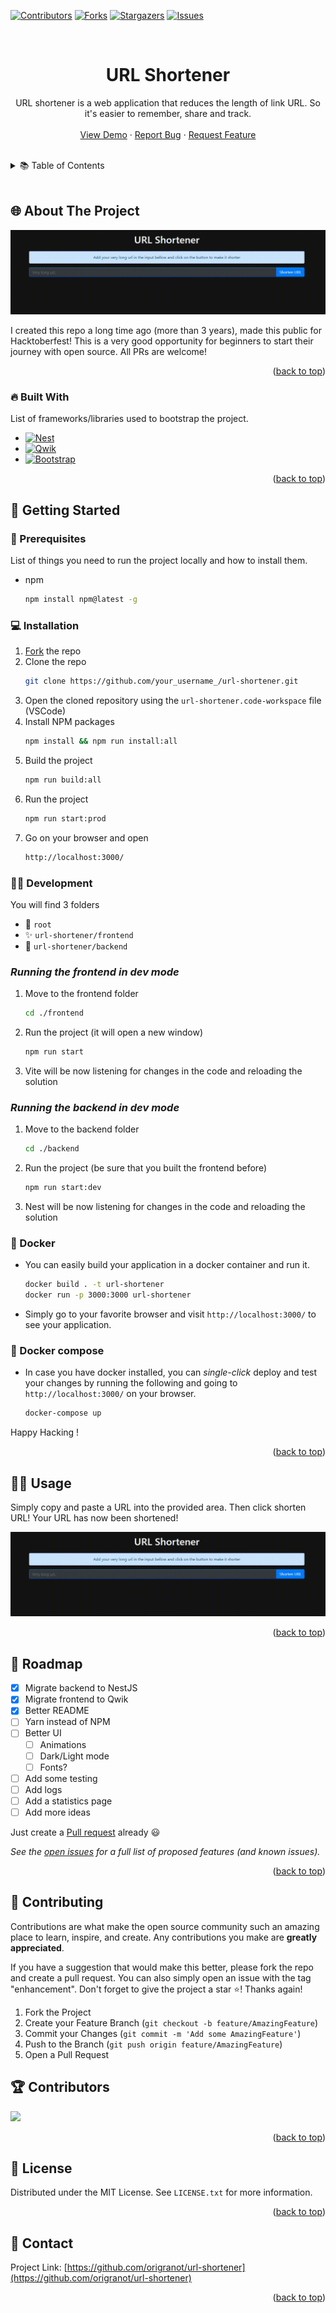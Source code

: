 <a name="readme-top"></a>

<!-- PROJECT SHIELDS -->
[![Contributors][contributors-shield]][contributors-url]
[![Forks][forks-shield]][forks-url]
[![Stargazers][stars-shield]][stars-url]
[![Issues][issues-shield]][issues-url]


<!-- PROJECT LOGO -->
<br />
<div align="center">
  <h1 align="center">URL Shortener</h1>

  <p align="center">
    URL shortener is a web application that reduces the length of link URL. So it's easier to remember, share and track.
    <br />
    <br />
    <a href="https://url-shortener-live.herokuapp.com">View Demo</a>
    ·
    <a href="https://github.com/origranot/url-shortener/issues">Report Bug</a>
    ·
    <a href="https://github.com/origranot/url-shortener/issues">Request Feature</a>
  </p>
</div>
<br />

<!-- TABLE OF CONTENTS -->
<details>
  <summary>📚 Table of Contents</summary>
  <ol>
    <li>
      <a href="#about-the-project">🌐 About The Project</a>
      <ul>
        <li><a href="#built-with">🔥 Built With</a></li>
      </ul>
    </li>
    <li>
      <a href="#getting-started">🚀 Getting Started</a>
      <ul>
        <li><a href="#prerequisites">📃 Prerequisites</a></li>
        <li><a href="#installation">💻 Installation</a></li>
        <li><a href="#development">👩‍💻 Development</a></li>
        <li><a href="#docker">🐳 Docker</a></li>
        <li><a href="#docker-compose">🐙 Docker Compose</a></li>
      </ul>
    </li>
    <li><a href="#usage">🐱‍💻 Usage</a></li>
    <li><a href="#roadmap">🧱 Roadmap</a></li>
    <li><a href="#contributing">🥇 Contributing</a></li>
    <li><a href="#contribors">🏆 Contributors</a></li>
    <li><a href="#license">📝 License</a></li>
    <li><a href="#contact">💌 Contact</a></li>
  </ol>
</details>
<br/>

<!-- ABOUT THE PROJECT -->
## 🌐 About The Project

[![Product Name Screen Shot][product-screenshot]](https://github.com/origranot/url-shortener)

I created this repo a long time ago (more than 3 years), made this public for Hacktoberfest! This is a very good opportunity for beginners to start their journey with open source. All PRs are welcome!

<p align="right">(<a href="#readme-top">back to top</a>)</p>

### 🔥 Built With

List of frameworks/libraries used to bootstrap the project.

* [![Nest][NestJS]][Nest-url]
* [![Qwik][Qwik.js]][Qwik-url]
* [![Bootstrap][Bootstrap.com]][Bootstrap-url]

<p align="right">(<a href="#readme-top">back to top</a>)</p>

<!-- GETTING STARTED -->
## 🚀 Getting Started

### 📃 Prerequisites

List of things you need to run the project locally and how to install them.
* npm
  ```sh
  npm install npm@latest -g
  ```

### 💻 Installation

1. [Fork](https://github.com/origranot/url-shortener/fork) the repo
2. Clone the repo
    ```sh
    git clone https://github.com/your_username_/url-shortener.git
    ```
3. Open the cloned repository using the `url-shortener.code-workspace` file (VSCode)
4. Install NPM packages
    ```sh
    npm install && npm run install:all
    ```
5. Build the project
    ```sh
    npm run build:all
    ```
6. Run the project
    ```sh
    npm run start:prod
    ```
7. Go on your browser and open 
    ```sh
    http://localhost:3000/
    ```
### 👩‍💻 Development
You will find 3 folders
* 🎯 `root`
* ✨ `url-shortener/frontend`
* 🚀 `url-shortener/backend`

### _Running the frontend in dev mode_
1. Move to the frontend folder
    ```sh
    cd ./frontend
    ```
2. Run the project (it will open a new window)
    ```sh
    npm run start
    ```
3. Vite will be now listening for changes in the code and reloading the solution

### _Running the backend in dev mode_
1. Move to the backend folder
    ```sh
    cd ./backend
    ```
2. Run the project (be sure that you built the frontend before)
    ```sh
    npm run start:dev
    ```
3. Nest will be now listening for changes in the code and reloading the solution

### 🐳 Docker
- You can easily build your application in a docker container and run it.
  ```sh
  docker build . -t url-shortener
  docker run -p 3000:3000 url-shortener
  ```
- Simply go to your favorite browser and visit `http://localhost:3000/` to see your application.

### 🐙 Docker compose
- In case you have docker installed, you can *single-click* deploy and test your changes by running the following and going to `http://localhost:3000/` on your browser.
  ```sh
  docker-compose up
  ```

Happy Hacking !

<p align="right">(<a href="#readme-top">back to top</a>)</p>

<!-- USAGE EXAMPLES -->
## 🐱‍💻 Usage

Simply copy and paste a URL into the provided area. Then click shorten URL! Your URL has now been shortened!

[![Product Name Screen Shot][product-screenshot]](https://github.com/origranot/url-shortener)

<p align="right">(<a href="#readme-top">back to top</a>)</p>

<!-- ROADMAP -->
## 🧱 Roadmap

- [x] Migrate backend to NestJS
- [x] Migrate frontend to Qwik
- [x] Better README
- [ ] Yarn instead of NPM
- [ ] Better UI
    - [ ] Animations
    - [ ] Dark/Light mode
    - [ ] Fonts?
- [ ] Add some testing
- [ ] Add logs
- [ ] Add a statistics page
- [ ] Add more ideas

Just create a [Pull request](https://github.com/origranot/url-shortener/pulls) already 😃

_See the [open issues](https://github.com/othneildrew/Best-README-Template/issues) for a full list of proposed features (and known issues)._

<p align="right">(<a href="#readme-top">back to top</a>)</p>

<!-- CONTRIBUTING -->
## 🥇 Contributing

Contributions are what make the open source community such an amazing place to learn, inspire, and create. Any contributions you make are **greatly appreciated**.

If you have a suggestion that would make this better, please fork the repo and create a pull request. You can also simply open an issue with the tag "enhancement".
Don't forget to give the project a star ⭐! Thanks again!

1. Fork the Project
2. Create your Feature Branch (`git checkout -b feature/AmazingFeature`)
3. Commit your Changes (`git commit -m 'Add some AmazingFeature'`)
4. Push to the Branch (`git push origin feature/AmazingFeature`)
5. Open a Pull Request

## 🏆 Contributors
<a href = "https://github.com/origranot/url-shortener/graphs/contributors">
  <img src = "https://contrib.rocks/image?repo=origranot/url-shortener"/>
</a>
<p align="right">(<a href="#readme-top">back to top</a>)</p>



<!-- LICENSE -->
## 📝 License

Distributed under the MIT License. See `LICENSE.txt` for more information.

<p align="right">(<a href="#readme-top">back to top</a>)</p>

<!-- CONTACT -->
## 💌 Contact

Project Link: [https://github.com/origranot/url-shortener](https://github.com/origranot/url-shortener)

<p align="right">(<a href="#readme-top">back to top</a>)</p>

<!-- MARKDOWN LINKS & IMAGES -->
[contributors-shield]: https://img.shields.io/github/contributors/origranot/url-shortener.svg?style=for-the-badge
[contributors-url]: https://github.com/origranot/url-shortener/graphs/contributors
[forks-shield]: https://img.shields.io/github/forks/origranot/url-shortener.svg?style=for-the-badge
[forks-url]: https://github.com/origranot/url-shortener/network/members
[stars-shield]: https://img.shields.io/github/stars/origranot/url-shortener.svg?style=for-the-badge
[stars-url]: https://github.com/origranot/url-shortener/stargazers
[issues-shield]: https://img.shields.io/github/issues/origranot/url-shortener.svg?style=for-the-badge
[issues-url]: https://github.com/origranot/url-shortener/issues

[product-screenshot]: docs/gif.gif
[NestJS]: https://img.shields.io/badge/nestJS-000000?style=for-the-badge&logo=nestjs&logoColor=E0234E
[Nest-url]: https://nestjs.com/
[Qwik.js]: https://tinyurl.com/y67dv8ub
[Qwik-url]: https://qwik.builder.io/
[Bootstrap.com]: https://img.shields.io/badge/Bootstrap-563D7C?style=for-the-badge&logo=bootstrap&logoColor=white
[Bootstrap-url]: https://getbootstrap.com
